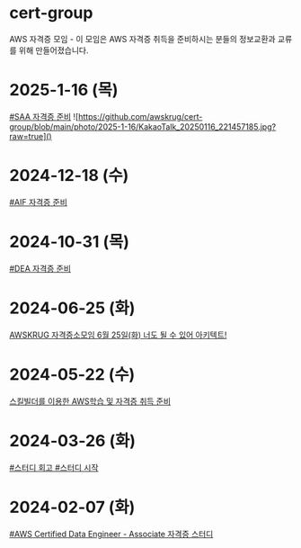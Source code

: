 # cert-group
AWS 자격증 모임 - 이 모임은 AWS 자격증 취득을 준비하시는 분들의 정보교환과 교류를 위해 만들어졌습니다.

# 2025-1-16 (목)
[#SAA 자격증 준비](https://www.meetup.com/ko-KR/awskrug/events/305373693)
![https://github.com/awskrug/cert-group/blob/main/photo/2025-1-16/KakaoTalk_20250116_221457185.jpg?raw=true]()

# 2024-12-18 (수)
[#AIF 자격증 준비](https://www.meetup.com/ko-KR/awskrug/events/304537535)

# 2024-10-31 (목)
[#DEA 자격증 준비](https://meetu.ps/e/NyqLj/M2LgQ/i)

# 2024-06-25 (화)
[AWSKRUG 자격증소모임 6월 25일(화) 너도 될 수 있어 아키텍트!](https://www.meetup.com/ko-KR/awskrug/events/301433499/?eventOrigin=group_calendar)

# 2024-05-22 (수)
[스킬빌더를 이용한 AWS학습 및 자격증 취득 준비](https://www.meetup.com/ko-KR/awskrug/events/300898964/?eventOrigin=group_calendar)

# 2024-03-26 (화)
[#스터디 회고 #스터디 시작](https://www.meetup.com/ko-KR/awskrug/events/299053066/?eventOrigin=group_calendar)

# 2024-02-07 (화)
[#AWS Certified Data Engineer - Associate 자격증 스터디](https://www.meetup.com/ko-KR/awskrug/events/299765408/?eventOrigin=group_calendar)
